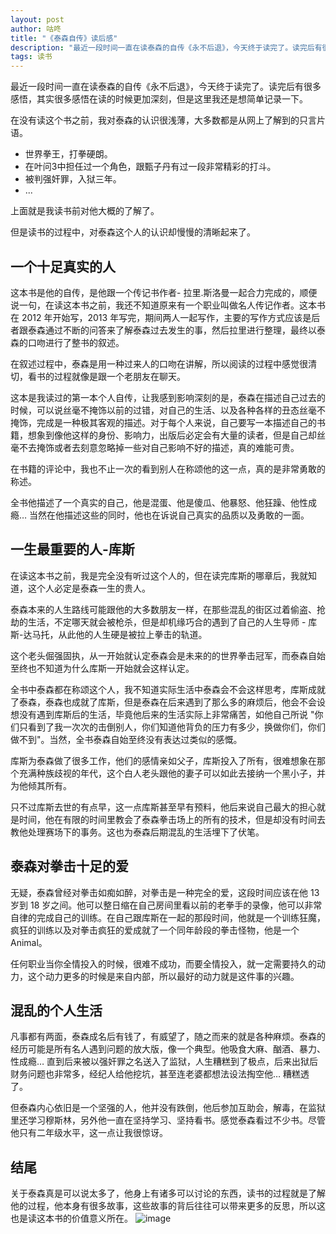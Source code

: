 ```yaml
---
layout: post
author: 咕咚
title: "《泰森自传》读后感"
description: "最近一段时间一直在读泰森的自传《永不后退》，今天终于读完了。读完后有很多感悟，其实很多感悟在读的时候更加深刻，但是这里我还是想简单记录一下。"
tags: 读书 
---
```



最近一段时间一直在读泰森的自传《永不后退》，今天终于读完了。读完后有很多感悟，其实很多感悟在读的时候更加深刻，但是这里我还是想简单记录一下。

在没有读这个书之前，我对泰森的认识很浅薄，大多数都是从网上了解到的只言片语。

- 世界拳王，打拳硬朗。
- 在叶问3中担任过一个角色，跟甄子丹有过一段非常精彩的打斗。
- 被判强奸罪，入狱三年。
- ...

上面就是我读书前对他大概的了解了。

但是读书的过程中，对泰森这个人的认识却慢慢的清晰起来了。

## 一个十足真实的人

这本书是他的自传，是他跟一个传记书作者- 拉里.斯洛曼一起合力完成的，顺便说一句，在读这本书之前，我还不知道原来有一个职业叫做名人传记作者。这本书在 2012 年开始写，2013 年写完，期间两人一起写作，主要的写作方式应该是后者跟泰森通过不断的问答来了解泰森过去发生的事，然后拉里进行整理，最终以泰森的口吻进行了整书的叙述。

在叙述过程中，泰森是用一种过来人的口吻在讲解，所以阅读的过程中感觉很清切，看书的过程就像是跟一个老朋友在聊天。

这本是我读过的第一本个人自传，让我感到影响深刻的是，泰森在描述自己过去的时候，可以说丝毫不掩饰以前的过错，对自己的生活、以及各种各样的丑态丝毫不掩饰，完成是一种极其客观的描述。对于每个人来说，自己要写一本描述自己的书籍，想象到像他这样的身份、影响力，出版后必定会有大量的读者，但是自己却丝毫不去掩饰或者去刻意忽略掉一些对自己影响不好的描述，真的难能可贵。

在书籍的评论中，我也不止一次的看到别人在称颂他的这一点，真的是非常勇敢的称述。

全书他描述了一个真实的自己，他是混蛋、他是傻瓜、他暴怒、他狂躁、他性成瘾… 当然在他描述这些的同时，他也在诉说自己真实的品质以及勇敢的一面。

## 一生最重要的人-库斯

在读这本书之前，我是完全没有听过这个人的，但在读完库斯的哪章后，我就知道，这个人必定是泰森一生的贵人。

泰森本来的人生路线可能跟他的大多数朋友一样，在那些混乱的街区过着偷盗、抢劫的生活，不定哪天就会被枪杀，但是却机缘巧合的遇到了自己的人生导师 - 库斯-达马托，从此他的人生硬是被拉上拳击的轨道。

这个老头倔强固执，从一开始就认定泰森会是未来的的世界拳击冠军，而泰森自始至终也不知道为什么库斯一开始就会这样认定。

全书中泰森都在称颂这个人，我不知道实际生活中泰森会不会这样思考，库斯成就了泰森，泰森也成就了库斯，但是泰森在后来遇到了那么多的麻烦后，他会不会设想没有遇到库斯后的生活，毕竟他后来的生活实际上非常痛苦，如他自己所说 "你们只看到了我一次次的击倒别人，你们知道他背负的压力有多少，换做你们，你们做不到"。当然，全书泰森自始至终没有表达过类似的感慨。

库斯为泰森做了很多工作，他们的感情亲如父子，库斯投入了所有，很难想象在那个充满种族歧视的年代，这个白人老头跟他的妻子可以如此去接纳一个黑小子，并为他倾其所有。

只不过库斯去世的有点早，这一点库斯甚至早有预料，他后来说自己最大的担心就是时间，他在有限的时间里教会了泰森拳击场上的所有的技术，但是却没有时间去教他处理赛场下的事务。这也为泰森后期混乱的生活埋下了伏笔。

## 泰森对拳击十足的爱

无疑，泰森曾经对拳击如痴如醉，对拳击是一种完全的爱，这段时间应该在他 13 岁到 18 岁之间。他可以整日缩在自己房间里看以前的老拳手的录像，他可以非常自律的完成自己的训练。在自己跟库斯在一起的那段时间，他就是一个训练狂魔，疯狂的训练以及对拳击疯狂的爱成就了一个同年龄段的拳击怪物，他是一个 Animal。

任何职业当你全情投入的时候，很难不成功，而要全情投入，就一定需要持久的动力，这个动力更多的时候是来自内部，所以最好的动力就是这件事的兴趣。

## 混乱的个人生活

凡事都有两面，泰森成名后有钱了，有威望了，随之而来的就是各种麻烦。泰森的经历可能是所有名人遇到问题的放大版，像一个典型。他吸食大麻、酗酒、暴力、性成瘾… 直到后来被以强奸罪之名送入了监狱，人生糟糕到了极点，后来出狱后财务问题也非常多，经纪人给他挖坑，甚至连老婆都想法设法掏空他… 糟糕透了。

但泰森内心依旧是一个坚强的人，他并没有跌倒，他后参加互助会，解毒，在监狱里还学习穆斯林，另外他一直在坚持学习、坚持看书。感觉泰森看过不少书。尽管他只有二年级水平，这一点让我很惊讶。

## 结尾

关于泰森真是可以说太多了，他身上有诸多可以讨论的东西，读书的过程就是了解他的过程，他本身有很多故事，这些故事的背后往往可以带来更多的反思，所以这也是读这本书的价值意义所在。
![image](http://upload-images.jianshu.io/upload_images/588640-8bd3023c7f6d9fac.jpg?imageMogr2/auto-orient/strip%7CimageView2/2/w/1240)
